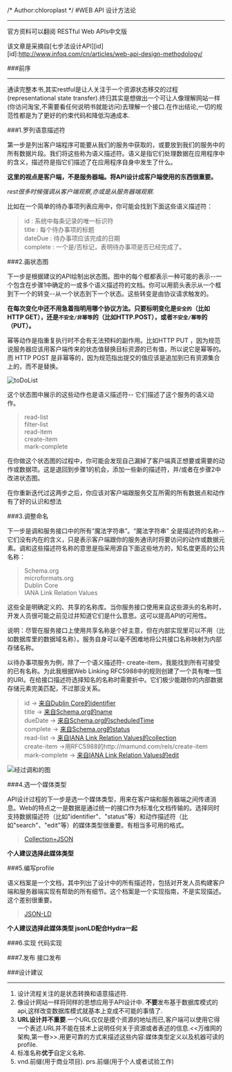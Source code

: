 /*
 Author:chloroplast
 */
#WEB API 设计方法论

---

官方资料可以翻阅 RESTful Web APIs中文版

该文章是采摘自[七步法设计API][id]
[id]:http://www.infoq.com/cn/articles/web-api-design-methodology/


###前序

---

通读完整本书,其实restful是让人关注于一个资源状态移交的过程(representational state transfer).终归其实是想做出一个可让人像理解网站一样(你访问淘宝,不需要看任何说明书就能访问)去理解一个接口.在作出结论,一切的规范性都是为了更好的约束代码和降低沟通成本.

###1.罗列语意描述符

第一步是列出客户端程序可能要从我们的服务中获取的，或要放到我们的服务中的所有数据片段。我们将这些称为语义描述符。语义是指它们处理数据在应用程序中的含义，描述符是指它们描述了在应用程序自身中发生了什么。

**这里的视点是客户端，不是服务器端。将API设计成客户端使用的东西很重要。** 

*rest很多时候强调从客户端观察,亦或是从服务器端观察.*

比如在一个简单的待办事项列表应用中，你可能会找到下面这些语义描述符：

> id : 系统中每条记录的唯一标识符   
> title : 每个待办事项的标题  
> dateDue : 待办事项应该完成的日期  
> complete : 一个是/否标记，表明待办事项是否已经完成了。  

###2.画状态图

下一步是根据建议的API绘制出状态图。图中的每个框都表示一种可能的表示--一个包含在步骤1中确定的一或多个语义描述符的文档。你可以用箭头表示从一个框到下一个的转变--从一个状态到下一个状态。这些转变是由协议请求触发的。

**在每次变化中还不用急着指明用哪个协议方法。只要标明变化是`安全的`（比如HTTP GET），还是`不安全/非幂等`的（比如HTTP.POST），或者`不安全/幂等`的（PUT）。**

幂等动作是指重复执行时不会有无法预料的副作用。比如HTTP PUT ，因为规范说服务器应该用客户端传来的状态值替换目标资源的已有值，所以说它是幂等的。而 HTTP POST 是非幂等的，因为规范指出提交的值应该是追加到已有资源集合上的，而不是替换。

![toDoList](./img/restful/restful-1.png "toDoList")

这个状态图中展示的这些动作也是语义描述符-- 它们描述了这个服务的语义动作。

> read-list  
> filter-list  
> read-item  
> create-item  
> mark-complete

在你做这个状态图的过程中，你可能会发现自己漏掉了客户端真正想要或需要的动作或数据项。这是退回到步骤1的机会，添加一些新的描述符，并/或者在步骤2中改进状态图。


在你重新迭代过这两步之后，你应该对客户端跟服务交互所需的所有数据点和动作有了好的认识和想法

###3.调整命名

下一步是调和服务接口中的所有“魔法字符串”。“魔法字符串” 全是描述符的名称--它们没有内在的含义，只是表示客户端跟你的服务通讯时将要访问的动作或数据元素。调和这些描述符名称的意思是指采用源自下面这些地方的，知名度更高的公共名称：

> Schema.org  
> microformats.org  
> Dublin Core  
> IANA Link Relation Values  

这些全是明确定义的、共享的名称库。当你服务接口使用来自这些源头的名称时，开发人员很可能之前见过并知道它们是什么意思。这可以提高API的可用性。


说明：尽管在服务接口上使用共享名称是个好主意，但在内部实现里可以不用（比如数据库里的数据域名称）。服务自身可以毫不困难地将公共接口名称映射为内部存储名称。


以待办事项服务为例，除了一个语义描述符- create-item，我能找到所有可接受的已有名称。为此我根据Web Linking RFC5988中的规则创建了一个具有唯一性的URI。在给接口描述符选择知名的名称时需要折中。它们极少能跟你的内部数据存储元素完美匹配，不过那没关系。

> id -> [来自Dublin Core的identifier](http://purl.org/dc/elements/1.1/identifier)  
> title -> [来自Schema.org的name](https://schema.org/name)  
> dueDate -> [来自Schema.org的scheduledTime](https://schema.org/scheduledtime)  
> complete -> [来自Schema.org的status](https://schema.org/status,)  
> read-list -> [来自IANA Link Relation Values的collection](http://www.iana.org/assignments/link-relations/link-relations.xhtml)  
> create-item ->用RFC5988的http://mamund.com/rels/create-item  
> mark-complete -> [来自IANA Link Relation Values的edit](http://www.iana.org/assignments/link-relations/link-relations.xhtml)  



![经过调和的图](./img/restful/restful-2.png "经过调和的图")

###4.选一个媒体类型

API设计过程的下一步是选一个媒体类型，用来在客户端和服务器端之间传递消息。Web的特点之一是数据是通过统一的接口作为标准化文档传输的。选择同时支持数据描述符（比如"identifier"、"status"等）和动作描述符（比如"search"、"edit"等）的媒体类型很重要。有相当多可用的格式。

> [Collection+JSON](/guide/restful-CollectionJson)  

**个人建议选择此媒体类型**


###5.编写profile

语义档案是一个文档，其中列出了设计中的所有描述符，包括对开发人员构建客户端和服务器端实现有帮助的所有细节。这个档案是一个实现指南，不是实现描述。这个差别很重要。

> [JSON-LD](/guide/restful-JsonLD)  


**个人建议选择此媒体类型 jsonLD配合Hydra一起**

###6.实现
代码实现

###7.发布
接口发布


###设计建议

---
1. 设计流程关注的是状态转换和语意描述符.
2. 像设计网站一样将同样的思想应用于API设计中. **不要**发布基于数据库模式的api,这样改变数据库模式就基本上变成不可能的事情了.
3. **URL设计并不重要**.一个URL仅仅是摸个资源的地址而已,客户端可以使用它得一个表述.URL并不能在技术上说明任何关于资源或者表述的信息.<<万维网的架构,第一卷>>.用更可靠的方式来描述这些内容:媒体类型定义以及机器可读的profile.
4. 标准名称**优于**自定义名称.
5. vnd.前缀(用于商业项目). prs.前缀(用于个人或者试验工作)

